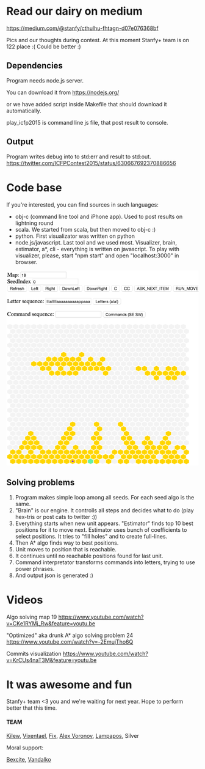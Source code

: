 # Read our dairy on medium
https://medium.com/@stanfy/cthulhu-fhtagn-d07e076368bf

Pics and our thoughts during contest. At this moment Stanfy+ team is on 122 place :( Could be better :)


## Dependencies

Program needs node.js server. 

You can download it from
https://nodejs.org/

or we have added script inside Makefile that should download it automatically.

play_icfp2015 is command line js file, that post result to console.



## Output

Program writes debug into to std:err and result to std:out.
https://twitter.com/ICFPContest2015/status/630667692370886656


# Code base

If you're interested, you can find sources in such languages:

- obj-c (command line tool and iPhone app). Used to post results on lightning round
- scala. We started from scala, but then moved to obj-c :)
- python. First visualizator was written on python
- node.js/javascript. Last tool and we used most. Visualizer, brain, estimator, a*, cli - everything is written on javascript. To play with visualizer, please, start "npm start" and open "localhost:3000" in browser.

![pic](solution/visualizer/viz.png?raw=true)


## Solving problems

1. Program makes simple loop among all seeds. For each seed algo is the same.
2. "Brain" is our engine. It controlls all steps and decides what to do (play hex-tris or post cats to twitter :))
2. Everything starts when new unit appears. "Estimator" finds top 10 best positions for it to move next. Estimator uses bunch of coefficients to select positions. It tries to "fill holes" and to create full-lines. 
2. Then A* algo finds way to best positions.
3. Unit moves to position that is reachable. 
4. It continues until no reachable positions found for last unit.
5. Command interpretator transforms commands into letters, trying to use power phrases.
6. And output json is generated :)

# Videos

Algo solving map 19
https://www.youtube.com/watch?v=CKe1RYMj_Rw&feature=youtu.be


"Optimized" aka drunk A* algo solving problem 24
https://www.youtube.com/watch?v=-2EmujTho6Q


Commits visualization
https://www.youtube.com/watch?v=KrCUs4naT3M&feature=youtu.be


# It was awesome and fun

Stanfy+ team <3 you and we're waiting for next year. Hope to perform better that this time.

#### TEAM

[Kilew](https://github.com/PaulTaykalo), [Vixentael](https://github.com/vixentael), [Fix](https://github.com/mungobungo), [Alex Voronov](https://github.com/a-voronov), [Lampapos](https://github.com/lampapos), Silver

Moral support:

[Bexcite](https://github.com/bexcite), [Vandalko](https://github.com/Vandalko)
